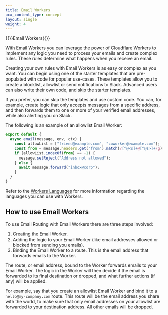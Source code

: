 ```yaml
---
title: Email Workers
pcx_content_type: concept
layout: single
weight: 4
---
```


{{<beta>}}Email Workers{{</beta>}}

With Email Workers you can leverage the power of Cloudflare Workers to implement any logic you need to process your emails and create complex rules. These rules determine what happens when you receive an email.

Creating your own rules with Email Workers is as easy or complex as you want. You can begin using one of the starter templates that are pre-populated with code for popular use-cases. These templates allow you to create a blocklist, allowlist or send notifications to Slack. Advanced users can also write their own code, and skip the starter templates.

If you prefer, you can skip the templates and use custom code. You can, for example, create logic that only accepts messages from a specific address, and then forwards them to one or more of your verified email addresses, while also alerting you on Slack. 

The following is an example of an allowlist Email Worker: 

```js
export default {
  async email(message, env, ctx) {
    const allowList = ["friend@example.com", "coworker@example.com"];
    const from = message.headers.get("from").match(/[^@<s]+@[^@s>]+/g)[0] || "";
    if (allowList.indexOf(from) == -1) {
      message.setReject("Address not allowed");
    } else {
      await message.forward("inbox@corp");
    }
  }
}
```

Refer to the [Workers Languages](/workers/platform/languages/) for more information regarding the languages you can use with Workers.

## How to use Email Workers

To use Email Routing with Email Workers there are three steps involved:

1. Creating the Email Worker.
2. Adding the logic to your Email Worker (like email addresses allowed or blocked from sending you emails).
3. Binding the Email Worker to a route. This is the email address that forwards emails to the Worker.

The route, or email address, bound to the Worker forwards emails to your Email Worker. The logic in the Worker will then decide if the email is forwarded to its final destination or dropped, and what further actions (if any) will be applied. 

For example, say that you create an allowlist Email Worker and bind it to a `hello@my-company.com` route. This route will be the email address you share with the world, to make sure that only email addresses on your allowlist are forwarded to your destination address. All other emails will be dropped.